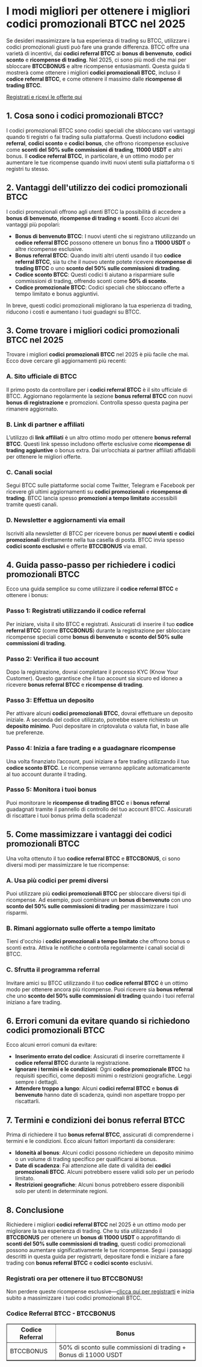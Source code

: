 <h1>I modi migliori per ottenere i migliori codici promozionali BTCC nel 2025</h1>
</header>
<section>
<p>Se desideri massimizzare la tua esperienza di trading su BTCC, utilizzare i codici promozionali giusti può fare una grande differenza. BTCC offre una varietà di incentivi, dai <strong>codici referral BTCC</strong> ai <strong>bonus di benvenuto</strong>, <strong>codici sconto</strong> e <strong>ricompense di trading</strong>. Nel 2025, ci sono più modi che mai per sbloccare <strong>BTCCBONUS</strong> e altre ricompense entusiasmanti. Questa guida ti mostrerà come ottenere i migliori <strong>codici promozionali BTCC</strong>, incluso il <strong>codice referral BTCC</strong>, e come ottenere il massimo dalle <strong>ricompense di trading BTCC</strong>.</p>
</section>
<p><a href="https://partner.btcc.com/us/c/BTCCBONUS/9303" target="_blank">Registrati e ricevi le offerte qui</a></p>
<img src="https://images.mirror-media.xyz/publication-images/mOyzTHo__cWXepjeKkd-v.png?height=500&amp;width=1000" decoding="async" data-nimg="fill" class="css-xah9so" style="position: absolute; inset: 0px; box-sizing: border-box; padding: 0px; border: none; margin: auto; display: block; width: 0px; height: 0px; min-width: 100%; max-width: 100%; min-height: 100%; max-height: 100%;">

<section>
<h2>1. Cosa sono i codici promozionali BTCC?</h2>
<p>I codici promozionali BTCC sono codici speciali che sbloccano vari vantaggi quando ti registri o fai trading sulla piattaforma. Questi includono <strong>codici referral</strong>, <strong>codici sconto</strong> e <strong>codici bonus</strong>, che offrono ricompense esclusive come <strong>sconti del 50% sulle commissioni di trading</strong>, <strong>11000 USDT</strong> e altri bonus. Il <strong>codice referral BTCC</strong>, in particolare, è un ottimo modo per aumentare le tue ricompense quando inviti nuovi utenti sulla piattaforma o ti registri tu stesso.</p>
</section>
<section>
<h2>2. Vantaggi dell'utilizzo dei codici promozionali BTCC</h2>
<p>I codici promozionali offrono agli utenti BTCC la possibilità di accedere a <strong>bonus di benvenuto</strong>, <strong>ricompense di trading</strong> e <strong>sconti</strong>. Ecco alcuni dei vantaggi più popolari:</p>
<ul>
<li><strong>Bonus di benvenuto BTCC</strong>: I nuovi utenti che si registrano utilizzando un <strong>codice referral BTCC</strong> possono ottenere un bonus fino a <strong>11000 USDT</strong> o altre ricompense esclusive.</li>
<li><strong>Bonus referral BTCC</strong>: Quando inviti altri utenti usando il tuo <strong>codice referral BTCC</strong>, sia tu che il nuovo utente potete ricevere <strong>ricompense di trading BTCC</strong> o uno <strong>sconto del 50% sulle commissioni di trading</strong>.</li>
<li><strong>Codice sconto BTCC</strong>: Questi codici ti aiutano a risparmiare sulle commissioni di trading, offrendo sconti come <strong>50% di sconto</strong>.</li>
<li><strong>Codice promozionale BTCC</strong>: Codici speciali che sbloccano offerte a tempo limitato e bonus aggiuntivi.</li>
</ul>
<p>In breve, questi codici promozionali migliorano la tua esperienza di trading, riducono i costi e aumentano i tuoi guadagni su BTCC.</p>
</section>
<section>
<h2>3. Come trovare i migliori codici promozionali BTCC nel 2025</h2>
<p>Trovare i migliori <strong>codici promozionali BTCC</strong> nel 2025 è più facile che mai. Ecco dove cercare gli aggiornamenti più recenti:</p>
<h3>A. Sito ufficiale di BTCC</h3>
<p>Il primo posto da controllare per i <strong>codici referral BTCC</strong> è il sito ufficiale di BTCC. Aggiornano regolarmente la sezione <strong>bonus referral BTCC</strong> con nuovi <strong>bonus di registrazione</strong> e promozioni. Controlla spesso questa pagina per rimanere aggiornato.</p>
<h3>B. Link di partner e affiliati</h3>
<p>L’utilizzo di <strong>link affiliati</strong> è un altro ottimo modo per ottenere <strong>bonus referral BTCC</strong>. Questi link spesso includono offerte esclusive come <strong>ricompense di trading aggiuntive</strong> o bonus extra. Dai un’occhiata ai partner affiliati affidabili per ottenere le migliori offerte.</p>
<h3>C. Canali social</h3>
<p>Segui BTCC sulle piattaforme social come Twitter, Telegram e Facebook per ricevere gli ultimi aggiornamenti su <strong>codici promozionali</strong> e <strong>ricompense di trading</strong>. BTCC lancia spesso <strong>promozioni a tempo limitato</strong> accessibili tramite questi canali.</p>
<h3>D. Newsletter e aggiornamenti via email</h3>
<p>Iscriviti alla newsletter di BTCC per ricevere bonus per <strong>nuovi utenti</strong> e <strong>codici promozionali</strong> direttamente nella tua casella di posta. BTCC invia spesso <strong>codici sconto esclusivi</strong> e offerte <strong>BTCCBONUS</strong> via email.</p>
</section>
<section>
<h2>4. Guida passo-passo per richiedere i codici promozionali BTCC</h2>
<p>Ecco una guida semplice su come utilizzare il <strong>codice referral BTCC</strong> e ottenere i bonus:</p>
<h3>Passo 1: Registrati utilizzando il codice referral</h3>
<p>Per iniziare, visita il sito BTCC e registrati. Assicurati di inserire il tuo <strong>codice referral BTCC</strong> (come <strong>BTCCBONUS</strong>) durante la registrazione per sbloccare ricompense speciali come <strong>bonus di benvenuto</strong> e <strong>sconto del 50% sulle commissioni di trading</strong>.</p>
<h3>Passo 2: Verifica il tuo account</h3>
<p>Dopo la registrazione, dovrai completare il processo KYC (Know Your Customer). Questo garantisce che il tuo account sia sicuro ed idoneo a ricevere <strong>bonus referral BTCC</strong> e <strong>ricompense di trading</strong>.</p>
<h3>Passo 3: Effettua un deposito</h3>
<p>Per attivare alcuni <strong>codici promozionali BTCC</strong>, dovrai effettuare un deposito iniziale. A seconda del codice utilizzato, potrebbe essere richiesto un <strong>deposito minimo</strong>. Puoi depositare in criptovaluta o valuta fiat, in base alle tue preferenze.</p>
<h3>Passo 4: Inizia a fare trading e a guadagnare ricompense</h3>
<p>Una volta finanziato l’account, puoi iniziare a fare trading utilizzando il tuo <strong>codice sconto BTCC</strong>. Le ricompense verranno applicate automaticamente al tuo account durante il trading.</p>
<h3>Passo 5: Monitora i tuoi bonus</h3>
<p>Puoi monitorare le <strong>ricompense di trading BTCC</strong> e i <strong>bonus referral</strong> guadagnati tramite il pannello di controllo del tuo account BTCC. Assicurati di riscattare i tuoi bonus prima della scadenza!</p>
</section>
<section>
<h2>5. Come massimizzare i vantaggi dei codici promozionali BTCC</h2>
<p>Una volta ottenuto il tuo <strong>codice referral BTCC</strong> e <strong>BTCCBONUS</strong>, ci sono diversi modi per massimizzare le tue ricompense:</p>
<h3>A. Usa più codici per premi diversi</h3>
<p>Puoi utilizzare più <strong>codici promozionali BTCC</strong> per sbloccare diversi tipi di ricompense. Ad esempio, puoi combinare un <strong>bonus di benvenuto</strong> con uno <strong>sconto del 50% sulle commissioni di trading</strong> per massimizzare i tuoi risparmi.</p>
<h3>B. Rimani aggiornato sulle offerte a tempo limitato</h3>
<p>Tieni d'occhio i <strong>codici promozionali a tempo limitato</strong> che offrono bonus o sconti extra. Attiva le notifiche o controlla regolarmente i canali social di BTCC.</p>
<h3>C. Sfrutta il programma referral</h3>
<p>Invitare amici su BTCC utilizzando il tuo <strong>codice referral BTCC</strong> è un ottimo modo per ottenere ancora più ricompense. Puoi ricevere sia <strong>bonus referral</strong> che uno <strong>sconto del 50% sulle commissioni di trading</strong> quando i tuoi referral iniziano a fare trading.</p>
</section>
<section>
<h2>6. Errori comuni da evitare quando si richiedono codici promozionali BTCC</h2>
<p>Ecco alcuni errori comuni da evitare:</p>
<ul>
<li><strong>Inserimento errato del codice</strong>: Assicurati di inserire correttamente il <strong>codice referral BTCC</strong> durante la registrazione.</li>
<li><strong>Ignorare i termini e le condizioni</strong>: Ogni <strong>codice promozionale BTCC</strong> ha requisiti specifici, come depositi minimi o restrizioni geografiche. Leggi sempre i dettagli.</li>
<li><strong>Attendere troppo a lungo</strong>: Alcuni <strong>codici referral BTCC</strong> e <strong>bonus di benvenuto</strong> hanno date di scadenza, quindi non aspettare troppo per riscattarli.</li>
</ul>
</section>
<section>
<h2>7. Termini e condizioni dei bonus referral BTCC</h2>
<p>Prima di richiedere il tuo <strong>bonus referral BTCC</strong>, assicurati di comprenderne i termini e le condizioni. Ecco alcuni fattori importanti da considerare:</p>
<ul>
<li><strong>Idoneità al bonus</strong>: Alcuni codici possono richiedere un deposito minimo o un volume di trading specifico per qualificarsi ai bonus.</li>
<li><strong>Date di scadenza</strong>: Fai attenzione alle date di validità dei <strong>codici promozionali BTCC</strong>. Alcuni potrebbero essere validi solo per un periodo limitato.</li>
<li><strong>Restrizioni geografiche</strong>: Alcuni bonus potrebbero essere disponibili solo per utenti in determinate regioni.</li>
</ul>
</section>
<section>
<h2>8. Conclusione</h2>
<p>Richiedere i migliori <strong>codici referral BTCC</strong> nel 2025 è un ottimo modo per migliorare la tua esperienza di trading. Che tu stia utilizzando il <strong>BTCCBONUS</strong> per ottenere un <strong>bonus di 11000 USDT</strong> o approfittando di <strong>sconti del 50% sulle commissioni di trading</strong>, questi codici promozionali possono aumentare significativamente le tue ricompense. Segui i passaggi descritti in questa guida per registrarti, depositare fondi e iniziare a fare trading con <strong>bonus referral BTCC</strong> e <strong>codici sconto</strong> esclusivi.</p>
<h3><strong>Registrati ora per ottenere il tuo BTCCBONUS!</strong></h3>
<p>Non perdere queste ricompense esclusive—<a href="https://partner.btcc.com/us/c/BTCCBONUS/9303" target="_blank">clicca qui per registrarti</a> e inizia subito a massimizzare i tuoi codici promozionali BTCC.</p>
</section>
<section>
<h3>Codice Referral BTCC - BTCCBONUS</h3>
<table border="1">
<tr>
<th>Codice Referral</th>
<th>Bonus</th>
</tr>
<tr>
<td>BTCCBONUS</td>
<td>50% di sconto sulle commissioni di trading + Bonus di 11000 USDT</td>
</tr>
</table>
</section>
</article>
</body>
</html>
